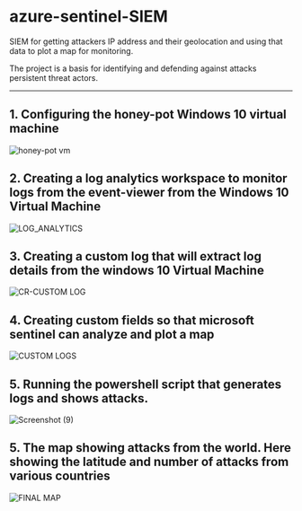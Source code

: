 # azure-sentinel-SIEM

SIEM for getting attackers IP address and their geolocation and using that data to plot a map for monitoring.

The project is a basis for identifying and defending against attacks persistent threat actors.

-------------------------------------------------------------------------------------------------------------------------------------------------------------------------

## 1. Configuring the honey-pot Windows 10 virtual machine

![honey-pot vm](https://user-images.githubusercontent.com/61822296/194932594-a96defe9-e502-4414-ac64-3dbf9368e6fe.png)

## 2. Creating a log analytics workspace to monitor logs from the event-viewer from the Windows 10 Virtual Machine

![LOG_ANALYTICS](https://user-images.githubusercontent.com/61822296/194932596-6854866b-e7c7-49f5-88f2-cdefbd4f7691.png)

## 3. Creating a custom log that will extract log details from the windows 10 Virtual Machine

![CR-CUSTOM LOG](https://user-images.githubusercontent.com/61822296/194932612-7f90cb2b-5dfe-463d-bb22-7888debe7667.png)

## 4. Creating custom fields so that microsoft sentinel can analyze and plot a map

![CUSTOM LOGS](https://user-images.githubusercontent.com/61822296/194932616-ee779c9a-3d88-4cca-a44e-d33082f3ca0b.png)

## 5. Running the powershell script that generates logs and shows attacks.

![Screenshot (9)](https://user-images.githubusercontent.com/61822296/194932601-726138c6-c366-40ed-82c6-55a7b787561d.png)

## 5. The map showing attacks from the world. Here showing the latitude and number of attacks from various countries

![FINAL MAP](https://user-images.githubusercontent.com/61822296/194932576-d623092d-7d71-46e3-b51c-e9e2a6decb16.png)
